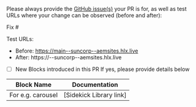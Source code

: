 Please always provide the [GitHub issue(s)](../issues) your PR is for, as well as test URLs where your change can be observed (before and after):

Fix #<gh-issue-id>

Test URLs:
- Before: https://main--suncorp--aemsites.hlx.live
- After: https://<branch>--suncorp--aemsites.hlx.live

- [ ] New Blocks introduced in this PR
      If yes, please provide details below

Block Name    | Documentation
------------- | -------------
 For e.g. carousel | [Sidekick Library link]